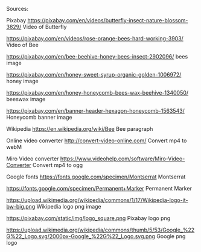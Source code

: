Sources:

Pixabay
https://pixabay.com/en/videos/butterfly-insect-nature-blossom-3829/
Video of Butterfly

https://pixabay.com/en/videos/rose-orange-bees-hard-working-3903/
Video of Bee

https://pixabay.com/en/bee-beehive-honey-bees-insect-2902096/
bees image

https://pixabay.com/en/honey-sweet-syrup-organic-golden-1006972/
honey image

https://pixabay.com/en/honey-honeycomb-bees-wax-beehive-1340050/
beeswax image

https://pixabay.com/en/banner-header-hexagon-honeycomb-1563543/
Honeycomb banner image

Wikipedia
https://en.wikipedia.org/wiki/Bee
Bee paragraph

Online video converter
http://convert-video-online.com/
Convert mp4 to webM

Miro Video converter
https://www.videohelp.com/software/Miro-Video-Converter
Convert mp4 to ogg

Google fonts
https://fonts.google.com/specimen/Montserrat
Montserrat

https://fonts.google.com/specimen/Permanent+Marker
Permanent Marker

https://upload.wikimedia.org/wikipedia/commons/1/17/Wikipedia-logo-it-bw-big.png
Wikipedia logo png image

https://pixabay.com/static/img/logo_square.png
Pixabay logo png

https://upload.wikimedia.org/wikipedia/commons/thumb/5/53/Google_%22G%22_Logo.svg/2000px-Google_%22G%22_Logo.svg.png
Google png logo
